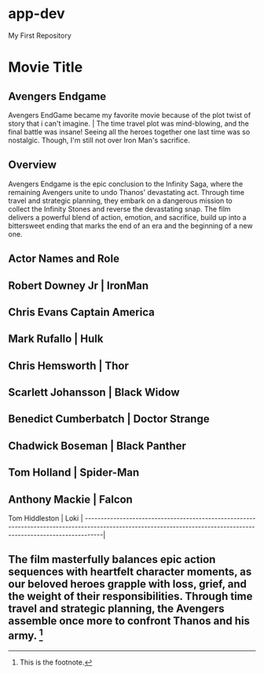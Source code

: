 # app-dev
My First Repository

# Movie Title
## Avengers Endgame
 Avengers EndGame became my favorite movie because of the plot twist of story that i can't imagine. | The time travel plot was mind-blowing, and the final battle was insane! Seeing all the heroes together one last time was so nostalgic. Though, I'm still not over Iron Man's sacrifice. 

## Overview 
Avengers Endgame is the epic conclusion to the Infinity Saga, where the remaining Avengers unite to undo Thanos' devastating act. Through time travel and strategic planning, they embark on a dangerous mission to collect the Infinity Stones and reverse the devastating snap. The film delivers a powerful blend of action, emotion, and sacrifice, build up into a bittersweet ending that marks the end of an era and the beginning of a new one.

## Actor Names and Role       

 Robert Downey Jr |  IronMan 
------------------------------------
 Chris Evans  Captain America 
------------------------------------
 Mark Rufallo | Hulk 
------------------------------------
 Chris Hemsworth | Thor 
------------------------------------
 Scarlett Johansson | Black Widow 
------------------------------------
 Benedict Cumberbatch | Doctor Strange 
------------------------------------
 Chadwick Boseman | Black Panther 
------------------------------------
 Tom Holland | Spider-Man 
------------------------------------
 Anthony Mackie | Falcon 
------------------------------------
 Tom Hiddleston | Loki 
| ------------------------------------------------------------------------------------------------------------------------------------------------------------------|

The film masterfully balances epic action sequences with heartfelt character moments, as our beloved heroes grapple with loss, grief, and the weight of their responsibilities. Through time travel and strategic planning, the Avengers assemble once more to confront Thanos and his army. [^1]    
--------------------------------------------------------------------------------------------------------------------------------------------------------------------
[^1]: This is the footnote.
